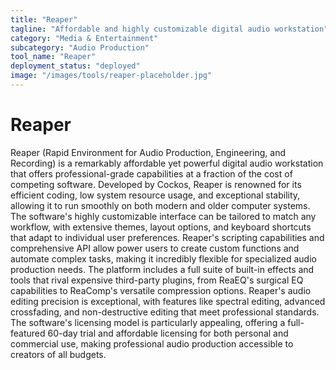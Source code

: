 ```yaml
---
title: "Reaper"
tagline: "Affordable and highly customizable digital audio workstation"
category: "Media & Entertainment"
subcategory: "Audio Production"
tool_name: "Reaper"
deployment_status: "deployed"
image: "/images/tools/reaper-placeholder.jpg"
---
```


# Reaper

Reaper (Rapid Environment for Audio Production, Engineering, and Recording) is a remarkably affordable yet powerful digital audio workstation that offers professional-grade capabilities at a fraction of the cost of competing software. Developed by Cockos, Reaper is renowned for its efficient coding, low system resource usage, and exceptional stability, allowing it to run smoothly on both modern and older computer systems. The software's highly customizable interface can be tailored to match any workflow, with extensive themes, layout options, and keyboard shortcuts that adapt to individual user preferences. Reaper's scripting capabilities and comprehensive API allow power users to create custom functions and automate complex tasks, making it incredibly flexible for specialized audio production needs. The platform includes a full suite of built-in effects and tools that rival expensive third-party plugins, from ReaEQ's surgical EQ capabilities to ReaComp's versatile compression options. Reaper's audio editing precision is exceptional, with features like spectral editing, advanced crossfading, and non-destructive editing that meet professional standards. The software's licensing model is particularly appealing, offering a full-featured 60-day trial and affordable licensing for both personal and commercial use, making professional audio production accessible to creators of all budgets.
